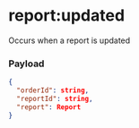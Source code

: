 # report:updated

Occurs when a report is updated

### Payload
```json
{
  "orderId": string,
  "reportId": string,
  "report": Report
}
```
